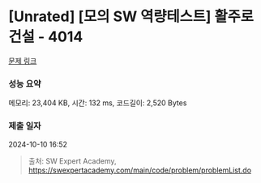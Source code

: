 # [Unrated] [모의 SW 역량테스트] 활주로 건설 - 4014 

[문제 링크](https://swexpertacademy.com/main/code/problem/problemDetail.do?contestProbId=AWIeW7FakkUDFAVH) 

### 성능 요약

메모리: 23,404 KB, 시간: 132 ms, 코드길이: 2,520 Bytes

### 제출 일자

2024-10-10 16:52



> 출처: SW Expert Academy, https://swexpertacademy.com/main/code/problem/problemList.do